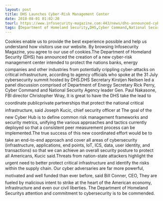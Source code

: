 ```yaml
---
layout: post
title: DHS Launches Cyber-Risk Management Center
date: 2018-08-01 01:02:20
tourl: https://www.infosecurity-magazine.com:443/news/dhs-announced-cyberrisk-management/
tags: [Department of Homeland Security,DHS,Cyber Command,National Security Agency,Bill]
---
```

Cookies enable us to provide the best experience possible and help us understand how visitors use our website. By browsing Infosecurity Magazine, you agree to our use of cookies.The Department of Homeland Security (DHS) has announced the creation of a new cyber-risk management center intended to protect the nations banks, energy companies and other industries from potentially crippling cyber-attacks on critical infrastructure, according to agency officials who spoke at the 31 July cybersecurity summit hosted by DHS.DHS Secretary Kirstjen Neilsen led a panel discussion comprised of Department of Energy Secretary Rick Perry, Cyber Command and National Security Agency leader Gen. Paul Nakasone, FBI director Christopher Wray, It is great to have the DHS take the lead to coordinate publicprivate partnerships that protect the national critical infrastructure, said Joseph Kucic, chief security officer at The goal of the new Cyber Hub is to define common risk management frameworks and security metrics, unifying the various approaches and tactics currently deployed so that a consistent peer measurement process can be implemented.The true success of this new coordinated effort would be to take an end-to-end approach and cover all areas of cybersecurity (infrastructure, applications, end points, IoT, ICS, data, user identity, and transactions) so that we can achieve an overall security posture to protect all Americans, Kucic said.Threats from nation-state attackers highlight the urgent need to better protect critical infrastructure and identify the risks within the supply chain. Our cyber adversaries are far more powerful, motivated and well funded than ever before, said Bill Conner, CEO, They are fueled by malicious intent to strike at the heart of the American economy, infrastructure and even our civil liberties. The Department of Homeland Securitys attention and commitment to cybersecurity is to be commended.